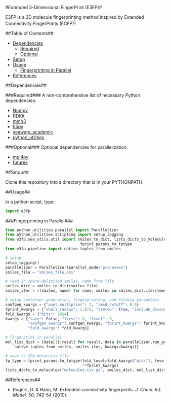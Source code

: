 #Extended 3-Dimensional FingerPrint (E3FP)#

E3FP is a 3D molecule fingerprinting method inspired by Extended Connectivity FingerPrints (ECFP)<sup>[1](#rogers2010)</sup>.

##Table of Contents##
- [Dependencies](#dependencies)
    + [Required](#required)
    + [Optional](#optional)
- [Setup](#setup)
- [Usage](#usage)
    + [Fingerprinting in Parallel](#fingerprint-parallel)
- [References](#references)

<a name="dependencies"></a>
##Dependencies##

<a name="required"></a>
###Required###
A non-comprehensive list of necessary Python dependencies:
- [Numpy](http://www.numpy.org/)
- [RDKit](http://www.rdkit.org/)
- [mmh3](https://pypi.python.org/pypi/mmh3)
- [h5py](https://pypi.python.org/pypi/h5py/2.5.0)
- [seaware_academic](https://github.com/keiserlab/seaware-academic)
- [python_utilities](https://github.com/sdaxen/python_utilities)

<a name="optional"></a>
###Optional###
Optional dependencies for parallelization:
- [mpi4py](http://mpi4py.scipy.org/)
- [futures](https://pypi.python.org/pypi/futures)

<a name="setup"></a>
##Setup##

Clone this repository into a directory that is in your PYTHONPATH.

<a name="usage"></a>
##Usage##

In a python script, type: 
```python
import e3fp
```

<a name="fingerprint-parallel"></a>
###Fingerprinting in Parallel###

```python
from python_utilities.parallel import Parallelizer
from python_utilities.scripting import setup_logging
from e3fp.sea_utils.util import smiles_to_dict, lists_dicts_to_molecules, \
                                 fprint_params_to_fptype
from e3fp.pipeline import native_tuples_from_smiles

# setup
setup_logging()
parallelizer = Parallelizer(parallel_mode="processes")
smiles_file = "smiles_file.smi"

# read in space-delimited smiles, name from file
smiles_dict = smiles_to_dict(smiles_file)
smiles_iter = ((smiles, name) for name, smiles in smiles_dict.iteritems())

# setup conformer generation, fingerprinting, and folding parameters
confgen_kwargs = {"pool_multiplier": 2, "rmsd_cutoff": 0.5}
fprint_kwargs = {"shell_radius": 1.671, "stereo": True, "include_disconnected": True}
fold_kwargs = {"bits": 1024}
kwargs = {"save": False, "first": 8, "level": 5,
          "confgen_kwargs": confgen_kwargs, "fprint_kwargs": fprint_kwargs,
          "fold_kwargs": fold_kwargs}

# fingerprint in parallel
mol_list_dict = {data[1]:result for result, data in parallelizer.run_gen(
    native_tuples_from_smiles, smiles_iter, kwargs=kwargs)}

# save to SEA molecules file
fp_type = fprint_params_to_fptype(fold_level=fold_kwargs["bits"], level=kwargs["level"],
                                  **fprint_kwargs)
lists_dicts_to_molecules("molecules.csv.gz", smiles_dict, mol_list_dict, fp_type)
```

<a name="references"></a>
##References##
<a name="rogers2010"></a>
- Rogers, D. & Hahn, M. Extended-connectivity fingerprints. _J. Chem. Inf. Model._ *50*, 742-54 (2010).
